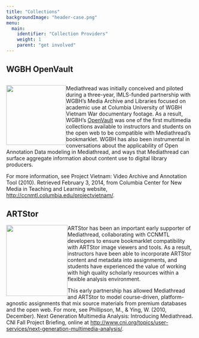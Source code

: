 ```yaml
---
title: "Collections"
backgroundImage: "header-case.png"
menu:
  main:
    identifier: "Collection Providers"
    weight: 1
    parent: "get involved"
---
```

<div class="panel-pane pane-entity-field pane-node-body">



<div class="pane-content">
<div class="field field-name-body field-type-text-with-summary field-label-hidden"><div class="field-items"><div class="field-item even"><h2>WGBH OpenVault</h2>
<h2></h2>
<p><img height="160" width="160" style="float: left;" class="media-element file-default" src="http://mediathread.info/sites/default/files/partners/logos/wgbhopenvault.jpg" alt="" title="">Mediathread was initially conceived and piloted during a three-year, IMLS-funded partnership with WGBH’s Media Archive and Libraries focused on academic use at Columbia University of WGBH Vietnam War documentary footage. As a result, WGBH’s <a href="http://openvault.wgbh.org/">OpenVault</a> was one of the first multimedia collections available to instructors and students on the open web to be compatible with Mediathread’s bookmarklet. WGBH has also been instrumental in conversations about the applicability of Open Annotation Data modeling in Mediathread, and ways that Mediathread can surface aggregate information about content use to digital library producers.</p>
<p>For more information, see Project Vietnam: Video Archive and Annotation Tool (2010). Retrieved February 3, 2014, from Columbia Center for New Media in Teaching and Learning website, <a href="http://ccnmtl.columbia.edu/projectvietnam/">http://ccnmtl.columbia.edu/projectvietnam/</a>.</p>
<p></p>
<h2>ARTStor</h2>
<p><img height="190" width="164" style="float: left;" class="media-element file-default" src="http://mediathread.info/sites/default/files/artstor_logo_combined_001.jpg" alt="" title="">ARTStor has been an important early supporter of Mediathread, collaborating with CCNMTL developers to ensure bookmarklet compatibility with ARTStor image viewers and tools. As a result, instructors have been able to incorporate ARTStor content and metadata into assignments, and students have experienced the value of working with high quality scholarly resources within a flexible analysis environment. &nbsp;</p>
<p>This early partnership has allowed Mediathread and ARTStor to model course-driven, platform-agnostic assignments that mix source materials from premium databases and the open web. For more, see Phillipson, M., &amp; Ying, W. (2010, December). Next Generation Multimedia Analysis: Introducing Mediathread. CNI Fall Project Briefing, online at <a href="http://www.cni.org/topics/user-services/next-generation-multimedia-analysis/">http://www.cni.org/topics/user-services/next-generation-multimedia-analysis/</a>.</p>
</div></div></div>  </div>


</div>
